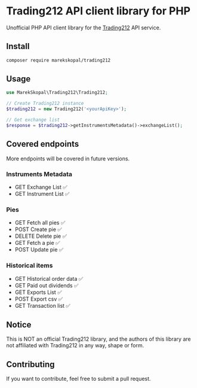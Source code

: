 # Trading212 API client library for PHP

Unofficial PHP API client library for the [Trading212](https://www.trading212.com) API service. 


## Install

```sh
composer require marekskopal/trading212
```

## Usage

```php
use MarekSkopal\Trading212\Trading212;

// Create Trading212 instance
$trading212 = new Trading212('<yourApiKey>');

// Get exchange list
$response = $trading212->getInstrumentsMetadata()->exchangeList();
```

## Covered endpoints
More endpoints will be covered in future versions.

### Instruments Metadata

* GET Exchange List        ✅
* GET Instrument List      ✅

### Pies

* GET Fetch all pies       ✅
* POST Create pie          ✅
* DELETE Delete pie        ✅
* GET Fetch a pie          ✅
* POST Update pie          ✅

### Historical items

* GET Historical order data ✅
* GET Paid out dividends    ✅
* GET Exports List          ✅
* POST Export csv           ✅
* GET Transaction list      ✅

## Notice
This is NOT an official Trading212 library, and the authors of this library are not affiliated with Trading212 in any way, shape or form.

## Contributing
If you want to contribute, feel free to submit a pull request.
